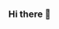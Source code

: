 ### Hi there 👋

<!--
**nikhil914/nikhil914** is a ✨ _special_ ✨ repository because its `README.md` (this file) appears on your GitHub profile.

<h3 >I am Nikhil, A passionate Android developer from India</h3>

Here are some ideas to get you started:

- 🔭 I’m currently working on ...
- 🌱 I’m currently learning ...
- 👯 I’m looking to collaborate on ...
- 🤔 I’m looking for help with ...
- 💬 Ask me about ...
- 📫 How to reach me: ...
- 😄 Pronouns: ...
- ⚡ Fun fact: ...
-->
